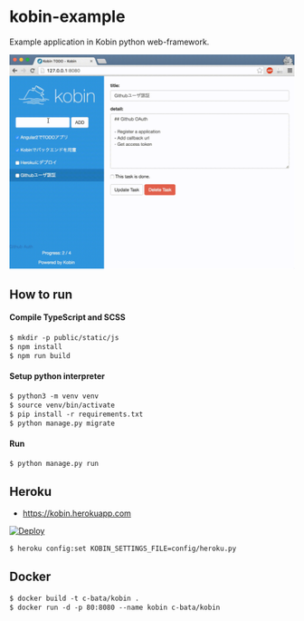 # kobin-example

Example application in Kobin python web-framework.

![animation](./anim.gif)


## How to run

#### Compile TypeScript and SCSS

```
$ mkdir -p public/static/js
$ npm install
$ npm run build
```

#### Setup python interpreter

```
$ python3 -m venv venv
$ source venv/bin/activate
$ pip install -r requirements.txt
$ python manage.py migrate
```

#### Run

```
$ python manage.py run
```


## Heroku

- https://kobin.herokuapp.com

[![Deploy](https://www.herokucdn.com/deploy/button.svg)](https://heroku.com/deploy)

```
$ heroku config:set KOBIN_SETTINGS_FILE=config/heroku.py
```


## Docker

```
$ docker build -t c-bata/kobin .
$ docker run -d -p 80:8080 --name kobin c-bata/kobin
```

